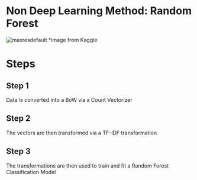 # Non Deep Learning Method: Random Forest

![maxresdefault](https://github.com/user-attachments/assets/6456882c-bd0e-49ea-b99a-d9e208e4e8b1)
*image from Kaggle

# Steps

## Step 1
Data is converted into a BoW via a Count Vectorizer 

## Step 2
The vectors are then transformed via a TF-IDF transformation

## Step 3
The transformations are then used to train and fit a Random Forest Classification Model
